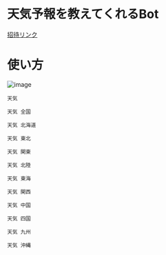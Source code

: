 
# 天気予報を教えてくれるBot

[招待リンク](https://discord.com/api/oauth2/authorize?client_id=754279209496608768&permissions=10240&scope=bot)

# 使い方

![image](https://user-images.githubusercontent.com/20591351/92998598-95a70e00-f555-11ea-8163-2b00f508e8db.png)

```
天気
```

```
天気 全国
```

```
天気 北海道
```

```
天気 東北
```

```
天気 関東
```

```
天気 北陸
```

```
天気 東海
```

```
天気 関西
```

```
天気 中国
```

```
天気 四国
```

```
天気 九州
```

```
天気 沖縄
```
